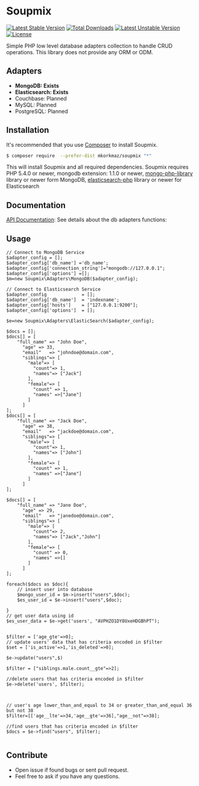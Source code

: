 # Soupmix


[![Latest Stable Version](https://poser.pugx.org/mkorkmaz/soupmix/v/stable)](https://packagist.org/packages/mkorkmaz/soupmix) [![Total Downloads](https://poser.pugx.org/mkorkmaz/soupmix/downloads)](https://packagist.org/packages/mkorkmaz/soupmix) [![Latest Unstable Version](https://poser.pugx.org/mkorkmaz/soupmix/v/unstable)](https://packagist.org/packages/mkorkmaz/soupmix) [![License](https://poser.pugx.org/mkorkmaz/soupmix/license)](https://packagist.org/packages/mkorkmaz/soupmix)


Simple PHP low level database adapters collection to handle CRUD operations. This library does not provide any ORM or ODM. 

## Adapters

* **MongoDB: Exists**
* **Elasticsearch: Exists**
* Couchbase: Planned
* MySQL: Planned
* PostgreSQL: Planned




## Installation

It's recommended that you use [Composer](https://getcomposer.org/) to install Soupmix.

```bash
$ composer require  --prefer-dist mkorkmaz/soupmix "*"
```

This will install Soupmix and all required dependencies. Soupmix requires PHP 5.4.0 or newer, mongodb extension: 1.1.0 or newer, [mongo-php-library](https://github.com/mongodb/mongo-php-library) library  or newer form MongoDB, [elasticsearch-php](https://github.com/elastic/elasticsearch-php) library  or newer for Elasticsearch

## Documentation

[API Documentation](https://github.com/mkorkmaz/soupmix/blob/master/docs/API_Documentation.md): See details about the db adapters functions:

## Usage
```
// Connect to MongoDB Service
$adapter_config = [];
$adapter_config['db_name'] ='db_name';
$adapter_config['connection_string']="mongodb://127.0.0.1";
$adapter_config['options'] =[];
$m=new Soupmix\Adapters\MongoDB($adapter_config);

// Connect to Elasticsearch Service
$adapter_config 			= [];
$adapter_config['db_name'] 	= 'indexname';
$adapter_config['hosts']	= ["127.0.0.1:9200"];
$adapter_config['options'] 	= [];

$e=new Soupmix\Adapters\ElasticSearch($adapter_config);

$docs = [];
$docs[] = [
	"full_name" => "John Doe",
      "age" => 33,
      "email"	=> "johndoe@domain.com",
      "siblings"=> [
        "male"=> [
          "count"=> 1,
          "names"=> ["Jack"]
        ],
        "female"=> [
          "count" => 1,
          "names" =>["Jane"]
		]      
      ]
];
$docs[] = [
	"full_name" => "Jack Doe",
      "age" => 38,
      "email"	=> "jackdoe@domain.com",
      "siblings"=> [
        "male"=> [
          "count"=> 1,
          "names"=> ["John"]
        ],
        "female"=> [
          "count" => 1,
          "names" =>["Jane"]
		]      
      ]
];

$docs[] = [
	"full_name" => "Jane Doe",
      "age" => 29,
      "email"	=> "janedoe@domain.com",
      "siblings"=> [
        "male"=> [
          "count"=> 2,
          "names"=> ["Jack","John"]
        ],
        "female"=> [
          "count" => 0,
          "names" =>[]
		]      
      ]
];

foreach($docs as $doc){
	// insert user into database
	$mongo_user_id = $m->insert("users",$doc);
	$es_user_id = $e->insert("users",$doc);

}
// get user data using id
$es_user_data = $e->get('users', "AVPHZO1DY8UxeHDGBhPT");


$filter = ['age_gte'=>0];
// update users' data that has criteria encoded in $filter
$set = ['is_active'=>1,'is_deleted'=>0];

$e->update("users",$)

$filter = ["siblings.male.count__gte"=>2];

//delete users that has criteria encoded in $filter
$e->delete('users', $filter);



// user's age lower_than_and_equal to 34 or greater_than_and_equal 36 but not 38
$filter=[['age__lte'=>34,'age__gte'=>36],"age__not"=>38];

//find users that has criteria encoded in $filter
$docs = $e->find("users", $filter);


```







## Contribute
* Open issue if found bugs or sent pull request.
* Feel free to ask if you have any questions.
